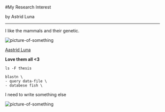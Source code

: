 #My Research Interest

by Astrid Luna

---

I like the mammals and their genetic.

![picture-of-something](http://inglesparaleigos.com/wp-content/uploads/mamiferos.jpg)

[Aastrid Luna](https://es-la.facebook.com/)


**Love them all <3**

`ls -F thesis`

```
blastn \
- query data-file \
- databese fish \
```

I need to write something else

![picture-of-something](http://artelista.s3.amazonaws.com/obras/big/6/3/9/7896022039281850.jpg)
